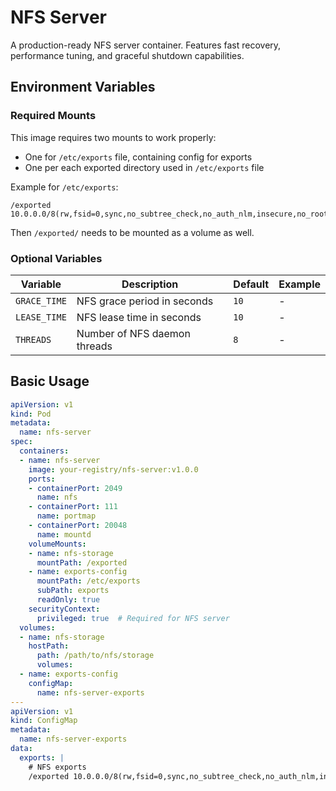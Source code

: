 # NFS Server

A production-ready NFS server container. Features fast recovery, performance tuning, and graceful shutdown capabilities.

## Environment Variables

### Required Mounts

This image requires two mounts to work properly:
* One for `/etc/exports` file, containing config for exports
* One per each exported directory used in `/etc/exports` file

Example for `/etc/exports`:
```
/exported 10.0.0.0/8(rw,fsid=0,sync,no_subtree_check,no_auth_nlm,insecure,no_root_squash)
```
Then `/exported/` needs to be mounted as a volume as well.

### Optional Variables

| Variable | Description | Default | Example |
|----------|-------------|---------|---------|
| `GRACE_TIME` | NFS grace period in seconds | `10` | - |
| `LEASE_TIME` | NFS lease time in seconds | `10` | - |
| `THREADS` | Number of NFS daemon threads | `8` | -  |

## Basic Usage

```yaml
apiVersion: v1
kind: Pod
metadata:
  name: nfs-server
spec:
  containers:
  - name: nfs-server
    image: your-registry/nfs-server:v1.0.0
    ports:
    - containerPort: 2049
      name: nfs
    - containerPort: 111
      name: portmap
    - containerPort: 20048
      name: mountd
    volumeMounts:
    - name: nfs-storage
      mountPath: /exported
    - name: exports-config
      mountPath: /etc/exports
      subPath: exports
      readOnly: true
    securityContext:
      privileged: true  # Required for NFS server
  volumes:
  - name: nfs-storage
    hostPath:
      path: /path/to/nfs/storage
      volumes:
  - name: exports-config
    configMap:
      name: nfs-server-exports
---
apiVersion: v1
kind: ConfigMap
metadata:
  name: nfs-server-exports
data:
  exports: |
    # NFS exports
    /exported 10.0.0.0/8(rw,fsid=0,sync,no_subtree_check,no_auth_nlm,insecure,no_root_squash)
```
